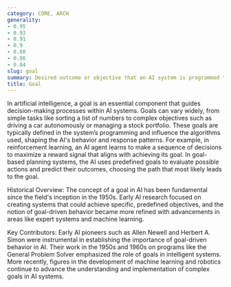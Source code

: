 ```yaml
---
category: CORE, ARCH
generality:
- 0.95
- 0.93
- 0.91
- 0.9
- 0.88
- 0.86
- 0.84
slug: goal
summary: Desired outcome or objective that an AI system is programmed to achieve.
title: Goal
---
```


In artificial intelligence, a goal is an essential component that guides decision-making processes within AI systems. Goals can vary widely, from simple tasks like sorting a list of numbers to complex objectives such as driving a car autonomously or managing a stock portfolio. These goals are typically defined in the system’s programming and influence the algorithms used, shaping the AI's behavior and response patterns. For example, in reinforcement learning, an AI agent learns to make a sequence of decisions to maximize a reward signal that aligns with achieving its goal. In goal-based planning systems, the AI uses predefined goals to evaluate possible actions and predict their outcomes, choosing the path that most likely leads to the goal.

Historical Overview:
The concept of a goal in AI has been fundamental since the field's inception in the 1950s. Early AI research focused on creating systems that could achieve specific, predefined objectives, and the notion of goal-driven behavior became more refined with advancements in areas like expert systems and machine learning.

Key Contributors:
Early AI pioneers such as Allen Newell and Herbert A. Simon were instrumental in establishing the importance of goal-driven behavior in AI. Their work in the 1950s and 1960s on programs like the General Problem Solver emphasized the role of goals in intelligent systems. More recently, figures in the development of machine learning and robotics continue to advance the understanding and implementation of complex goals in AI systems.